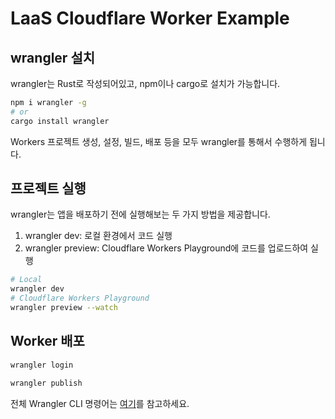 # LaaS Cloudflare Worker Example

## wrangler 설치

wrangler는 Rust로 작성되어있고, npm이나 cargo로 설치가 가능합니다.

```sh
npm i wrangler -g
# or
cargo install wrangler
```

Workers 프로젝트 생성, 설정, 빌드, 배포 등을 모두 wrangler를 통해서 수행하게 됩니다.

## 프로젝트 실행

wrangler는 앱을 배포하기 전에 실행해보는 두 가지 방법을 제공합니다.

1. wrangler dev: 로컬 환경에서 코드 실행
2. wrangler preview: Cloudflare Workers Playground에 코드를 업로드하여 실행

```sh
# Local
wrangler dev
# Cloudflare Workers Playground
wrangler preview --watch
```

## Worker 배포

```sh
wrangler login

wrangler publish
```

전체 Wrangler CLI 명령어는 [여기](https://developers.cloudflare.com/workers/tooling/wrangler/commands/)를 참고하세요.
